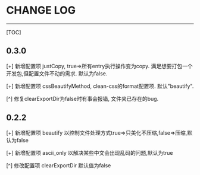 # CHANGE LOG

---

[TOC]

## 0.3.0
[+] 新增配置项 justCopy, true=>所有entry执行操作变为copy. 满足想要打包一个开发包,但配置文件不动的需求. 默认为false.

[+] 新增配置项 cssBeautifyMethod, clean-css的format配置项. 默认"beautify".

[^] 修复clearExportDir为false时有事会报错, 文件夹已存在的bug.

## 0.2.2
[+] 新增配置项 beautify 以控制文件处理方式true=>只美化不压缩,false=>压缩,默认为false

[+] 新增配置项 ascii_only 以解决某些中文会出现乱码的问题,默认为true

[^] 修改配置项 clearExportDir 默认值为false





